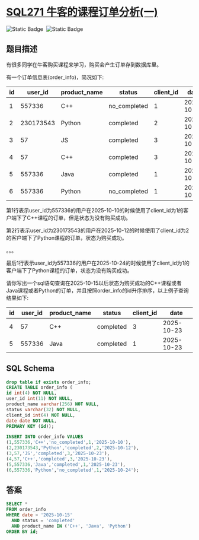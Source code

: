 # [SQL271 牛客的课程订单分析(一)](https://www.nowcoder.com/practice/d3aa5df807f046bea5003dbc04965d67?tpId=82&tags=&title=&difficulty=2&judgeStatus=&rp=1&sourceUrl=%2Fexam%2Finterview%3Forder%3D0&gioEnter=menu)

<div style="display:flex;">
  <img style="margin-right: 8px;" alt="Static Badge" src="https://img.shields.io/badge/%E9%9A%BE%E5%BA%A6-%E7%AE%80%E5%8D%95-%2351b8b8?style=flat">
  <img style="margin-right: 8px;" alt="Static Badge" src="https://img.shields.io/badge/%E6%95%B0%E6%8D%AE%E5%BA%93-%23b1b3b8?style=flat">
</div>


## 题目描述

有很多同学在牛客购买课程来学习，购买会产生订单存到数据库里。

有一个订单信息表(order_info)，简况如下:

| id   | user_id   | product_name | status       | client_id | date       |
| ---- | --------- | ------------ | ------------ | --------- | ---------- |
| 1    | 557336    | C++          | no_completed | 1         | 2025-10-10 |
| 2    | 230173543 | Python       | completed    | 2         | 2025-10-12 |
| 3    | 57        | JS           | completed    | 3         | 2025-10-23 |
| 4    | 57        | C++          | completed    | 3         | 2025-10-23 |
| 5    | 557336    | Java         | completed    | 1         | 2025-10-23 |
| 6    | 557336    | Python       | no_completed | 1         | 2025-10-24 |

第1行表示user_id为557336的用户在2025-10-10的时候使用了client_id为1的客户端下了C++课程的订单，但是状态为没有购买成功。

第2行表示user_id为230173543的用户在2025-10-12的时候使用了client_id为2的客户端下了Python课程的订单，状态为购买成功。

。。。

最后1行表示user_id为557336的用户在2025-10-24的时候使用了client_id为1的客户端下了Python课程的订单，状态为没有购买成功。

请你写出一个sql语句查询在2025-10-15以后状态为购买成功的C++课程或者Java课程或者Python的订单，并且按照order_info的id升序排序，以上例子查询结果如下:

| id   | user_id | product_name | status    | client_id | date       |
| ---- | ------- | ------------ | --------- | --------- | ---------- |
| 4    | 57      | C++          | completed | 3         | 2025-10-23 |
| 5    | 557336  | Java         | completed | 1         | 2025-10-23 |


## SQL Schema
```sql
drop table if exists order_info;
CREATE TABLE order_info (
id int(4) NOT NULL,
user_id int(11) NOT NULL,
product_name varchar(256) NOT NULL,
status varchar(32) NOT NULL,
client_id int(4) NOT NULL,
date date NOT NULL,
PRIMARY KEY (id));

INSERT INTO order_info VALUES
(1,557336,'C++','no_completed',1,'2025-10-10'),
(2,230173543,'Python','completed',2,'2025-10-12'),
(3,57,'JS','completed',3,'2025-10-23'),
(4,57,'C++','completed',3,'2025-10-23'),
(5,557336,'Java','completed',1,'2025-10-23'),
(6,557336,'Python','no_completed',1,'2025-10-24');
```

## 答案
```sql
SELECT *
FROM order_info
WHERE date > '2025-10-15'
  AND status = 'completed'
  AND product_name IN ('C++', 'Java', 'Python')
ORDER BY id;
```
